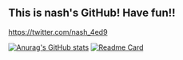 ## This is nash's GitHub! Have fun!!

https://twitter.com/nash_4ed9

[![Anurag's GitHub stats](https://github-readme-stats.vercel.app/api?username=yutori10&show_icons=true&theme=dark)](https://github.com/anuraghazra/github-readme-stats)
[![Readme Card](https://github-readme-stats.vercel.app/api/pin/?username=yutori10&repo=github-readme-stats)](https://github.com/anuraghazra/github-readme-stats)
